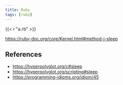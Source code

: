 ```yaml
---
title: Ruby
tags: [ruby]
---
```


{{< r "a.rb" >}}

<https://ruby-doc.org/core/Kernel.html#method-i-sleep>

## References

- <https://hyperpolyglot.org/c#sleep>
- <https://hyperpolyglot.org/scripting#sleep>
- <https://programming-idioms.org/idiom/45>
